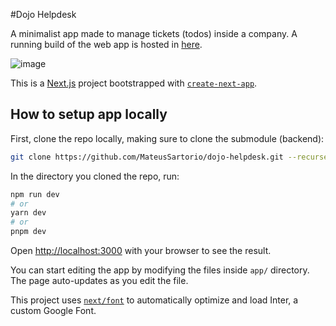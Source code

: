 #Dojo Helpdesk

A minimalist app made to manage tickets (todos) inside a company. A running build of the web app is hosted in [here](https://dojo-helpdesk.netlify.app).

![image](https://github.com/MateusSartorio/dojo-helpdesk/assets/69646100/2599d0dd-c682-4b8e-8641-1739c9987aba)

This is a [Next.js](https://nextjs.org/) project bootstrapped with [`create-next-app`](https://github.com/vercel/next.js/tree/canary/packages/create-next-app).

## How to setup app locally

First, clone the repo locally, making sure to clone the submodule (backend):

```bash
git clone https://github.com/MateusSartorio/dojo-helpdesk.git --recurse-submodules
```

In the directory you cloned the repo, run:

```bash
npm run dev
# or
yarn dev
# or
pnpm dev
```

Open [http://localhost:3000](http://localhost:3000) with your browser to see the result.

You can start editing the app by modifying the files inside `app/` directory. The page auto-updates as you edit the file.

This project uses [`next/font`](https://nextjs.org/docs/basic-features/font-optimization) to automatically optimize and load Inter, a custom Google Font.
